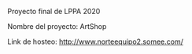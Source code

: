 Proyecto final de LPPA 2020

Nombre del proyecto: ArtShop

Link de hosteo: http://www.norteequipo2.somee.com/
